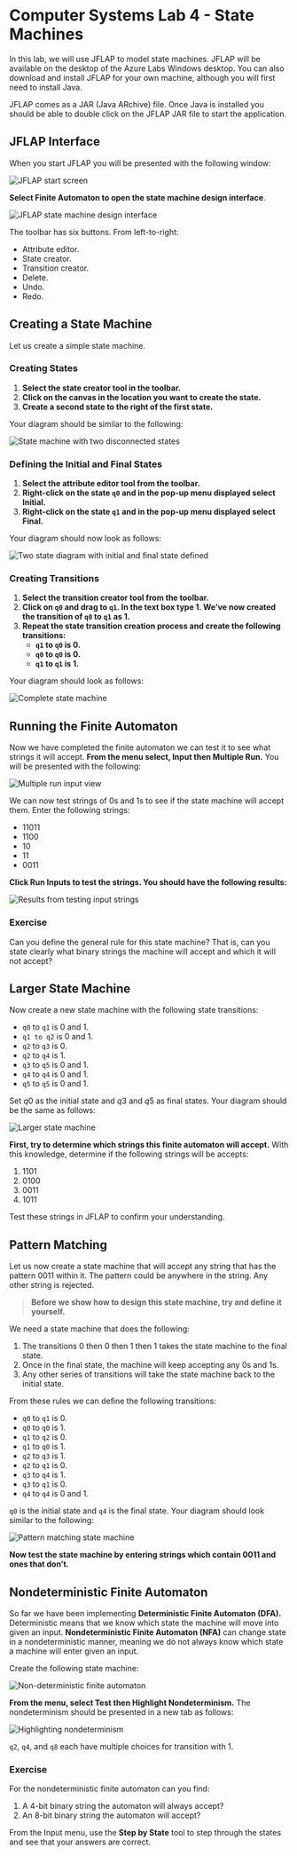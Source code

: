 # Computer Systems Lab 4 - State Machines

In this lab, we will use JFLAP to model state machines. JFLAP will be available on the desktop of the Azure Labs Windows desktop. You can also download and install JFLAP for your own machine, although you will first need to install Java.

JFLAP comes as a JAR (Java ARchive) file. Once Java is installed you should be able to double click on the JFLAP JAR file to start the application.

## JFLAP Interface

When you start JFLAP you will be presented with the following window:

![JFLAP start screen](jflap-start.png)

**Select Finite Automaton to open the state machine design interface**. 

![JFLAP state machine design interface](jflap-state-machine.png)

The toolbar has six buttons. From left-to-right:

- Attribute editor.
- State creator.
- Transition creator.
- Delete.
- Undo.
- Redo.

## Creating a State Machine

Let us create a simple state machine.

### Creating States

1. **Select the state creator tool in the toolbar.**
2. **Click on the canvas in the location you want to create the state.**
3. **Create a second state to the right of the first state.**

Your diagram should be similar to the following:

![State machine with two disconnected states](two-states.png)

### Defining the Initial and Final States

1. **Select the attribute editor tool from the toolbar.**
2. **Right-click on the state `q0` and in the pop-up menu displayed select Initial.**
3. **Right-click on the state `q1` and in the pop-up menu displayed select Final.**

Your diagram should now look as follows:

![Two state diagram with initial and final state defined](initial-final.png)

### Creating Transitions

1. **Select the transition creator tool from the toolbar.**
2. **Click on `q0` and drag to `q1`. In the text box type 1. We’ve now created the transition of `q0` to `q1` as 1.**
3. **Repeat the state transition creation process and create the following transitions:**
   - **`q1` to `q0` is 0.**
   - **`q0` to `q0` is 0.**
   - **`q1` to `q1` is 1.**

Your diagram should look as follows:

![Complete state machine](complete-state-machine.png)

## Running the Finite Automaton

Now we have completed the finite automaton we can test it to see what strings it will accept. **From the menu select, Input then Multiple Run.** You will be presented with the following:

![Multiple run input view](multiple-run-input.png)

We can now test strings of 0s and 1s to see if the state machine will accept them. Enter the following strings:

- 11011
- 1100
- 10
- 11
- 0011

**Click Run Inputs to test the strings. You should have the following results:**

![Results from testing input strings](input-results.png)

### Exercise

Can you define the general rule for this state machine? That is, can you state clearly what binary strings the machine will accept and which it will not accept?

## Larger State Machine

Now create a new state machine with the following state transitions:

- `q0` to `q1​` is 0 and 1.
- `q1 to q2​` is 0 and 1.
- `q2` to `q3​` is 0.
- `q2` to `q4​` is 1.
- `q3` to `q5​` is 0 and 1.
- `q4` to `q4​` is 0 and 1.
- `q5` to `q5​` is 0 and 1.

Set $q0$ as the initial state and $q3$ and $q5$ as final states. Your diagram should be the same as follows:

![Larger state machine](larger-state-machine.png)

**First, try to determine which strings this finite automaton will accept.** With this knowledge, determine if the following strings will be accepts:

1. 1101
2. 0100
3. 0011
4. 1011

Test these strings in JFLAP to confirm your understanding.

## Pattern Matching

Let us now create a state machine that will accept any string that has the pattern 0011 within it. The pattern could be anywhere in the string. Any other string is rejected.

> **Before we show how to design this state machine, try and define it yourself.**

We need a state machine that does the following:

1. The transitions 0 then 0 then 1 then 1 takes the state machine to the final state.
2. Once in the final state, the machine will keep accepting any 0s and 1s.
3. Any other series of transitions will take the state machine back to the initial state.

From these rules we can define the following transitions:

- `q0` to `q1​` is 0.
- `q0` to `q0​` is 1.
- `q1` to `q2​` is 0.
- `q1` to `q0​` is 1.
- `q2` to `q3​` is 1.
- `q2` to `q1​` is 0.
- `q3` to `q4​` is 1.
- `q3` to `q1​` is 0.
- `q4` to `q4​` is 0 and 1.

`q0` is the initial state and  `q4​` is the final state. Your diagram should look similar to the following:

![Pattern matching state machine](pattern-matcher.png)

**Now test the state machine by entering strings which contain 0011 and ones that don’t.**

## Nondeterministic Finite Automaton

So far we have been implementing **Deterministic Finite Automaton (DFA).** Deterministic means that we know which state the machine will move into given an input. **Nondeterministic Finite Automaton (NFA)** can change state in a nondeterministic manner, meaning we do not always know which state a machine will enter given an input.

Create the following state machine:

![Non-deterministic finite automaton](non-deterministic.png)

**From the menu, select Test then Highlight Nondeterminism.** The nondeterminism should be presented in a new tab as follows:

![Highlighting nondeterminism](nondeterminism-view.png)

`q2​`, `q4`, and `q8` each have multiple choices for transition with 1.

### Exercise

For the nondeterministic finite automaton can you find:

1. A 4-bit binary string the automaton will always accept?
2. An 8-bit binary string the automaton will accept?

From the Input menu, use the **Step by State** tool to step through the states and see that your answers are correct.